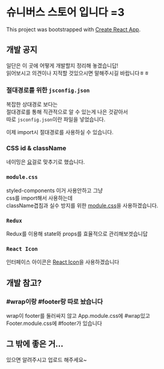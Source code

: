 # 슈니버스 스토어 입니다 =3

This project was bootstrapped with [Create React App](https://github.com/facebook/create-react-app).

## 개발 공지

일단은 이 곳에 어떻게 개발할지 정리해 놓겠습니답! \
읽어보시고 의견이나 지적할 것있으시면 말해주시길 바랍니다ㅎㅎ

### 절대경로를 위한 `jsconfig.json`

복잡한 상대경로 보다는 \
절대경로를 통해 직관적으로 알 수 있는게 나은 것같아서 \
따로 `jsconfig.json`이란 파일을 넣었습니다.

이제 import시 절대경로를 사용하실 수 있습니다.

### CSS id & className

네이밍은 [요](https://github.com/dumplehomin/HTML-CSS-Guide/blob/master/1.Naming%20Guide.md)걸로 맞추기로 했습니다.

### `module.css`

styled-components 이거 사용안하고 그냥 \
css를 import해서 사용하는데 \
className겹침과 실수 방지를 위한 [module.css](https://velog.io/@kwonh/React-CSS%EB%A5%BC-%EC%9E%91%EC%84%B1%ED%95%98%EB%8A%94-%EB%B0%A9%EB%B2%95%EB%93%A4-css-module-sass-css-in-js)을 사용하겠습니다.

### `Redux`

Redux를 이용해 state와 props를 효율적으로 관리해보겟습니답

### `React Icon`

인터페이스 아이콘은 [React Icon](https://react-icons.github.io/react-icons/)을 사용하겠습니다

## 개발 참고?

### #wrap이랑 #footer랑 따로 놨습니다

wrap이 footer를 둘러싸지 않고
App.module.css에 #wrap있고
Footer.module.css에 #footer가 있습니다

## 그 밖에 좋은 거...

있으면 알려주시고 업로드 해주세요~